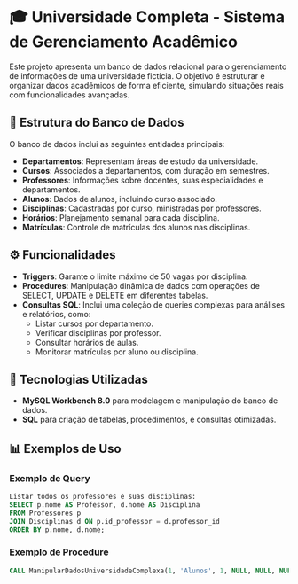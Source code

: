 # 🎓 Universidade Completa - Sistema de Gerenciamento Acadêmico

Este projeto apresenta um banco de dados relacional para o gerenciamento de informações de uma universidade fictícia. O objetivo é estruturar e organizar dados acadêmicos de forma eficiente, simulando situações reais com funcionalidades avançadas.

## 📂 Estrutura do Banco de Dados

O banco de dados inclui as seguintes entidades principais:

- **Departamentos**: Representam áreas de estudo da universidade.
- **Cursos**: Associados a departamentos, com duração em semestres.
- **Professores**: Informações sobre docentes, suas especialidades e departamentos.
- **Alunos**: Dados de alunos, incluindo curso associado.
- **Disciplinas**: Cadastradas por curso, ministradas por professores.
- **Horários**: Planejamento semanal para cada disciplina.
- **Matrículas**: Controle de matrículas dos alunos nas disciplinas.

## ⚙️ Funcionalidades

- **Triggers**: Garante o limite máximo de 50 vagas por disciplina.
- **Procedures**: Manipulação dinâmica de dados com operações de SELECT, UPDATE e DELETE em diferentes tabelas.
- **Consultas SQL**: Inclui uma coleção de queries complexas para análises e relatórios, como:
  - Listar cursos por departamento.
  - Verificar disciplinas por professor.
  - Consultar horários de aulas.
  - Monitorar matrículas por aluno ou disciplina.

## 🚀 Tecnologias Utilizadas

- **MySQL Workbench 8.0** para modelagem e manipulação do banco de dados.
- **SQL** para criação de tabelas, procedimentos, e consultas otimizadas.
## 📊 Exemplos de Uso

### Exemplo de Query
```sql
Listar todos os professores e suas disciplinas:
SELECT p.nome AS Professor, d.nome AS Disciplina
FROM Professores p
JOIN Disciplinas d ON p.id_professor = d.professor_id
ORDER BY p.nome, d.nome;
```
### Exemplo de Procedure
```sql
CALL ManipularDadosUniversidadeComplexa(1, 'Alunos', 1, NULL, NULL, NULL, NULL);
```
